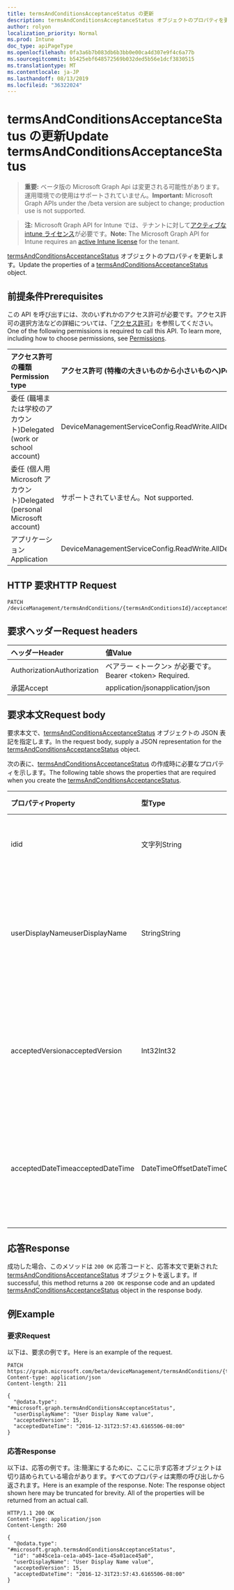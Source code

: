 ```yaml
---
title: termsAndConditionsAcceptanceStatus の更新
description: termsAndConditionsAcceptanceStatus オブジェクトのプロパティを更新します。
author: rolyon
localization_priority: Normal
ms.prod: Intune
doc_type: apiPageType
ms.openlocfilehash: 0fa3a6b7b083db6b3bb0e00ca4d307e9f4c6a77b
ms.sourcegitcommit: b5425ebf648572569b032ded5b56e1dcf3830515
ms.translationtype: MT
ms.contentlocale: ja-JP
ms.lasthandoff: 08/13/2019
ms.locfileid: "36322024"
---
```

# <a name="update-termsandconditionsacceptancestatus"></a><span data-ttu-id="ac405-103">termsAndConditionsAcceptanceStatus の更新</span><span class="sxs-lookup"><span data-stu-id="ac405-103">Update termsAndConditionsAcceptanceStatus</span></span>

> <span data-ttu-id="ac405-104">**重要:** ベータ版の Microsoft Graph Api は変更される可能性があります。運用環境での使用はサポートされていません。</span><span class="sxs-lookup"><span data-stu-id="ac405-104">**Important:** Microsoft Graph APIs under the /beta version are subject to change; production use is not supported.</span></span>

> <span data-ttu-id="ac405-105">**注:** Microsoft Graph API for Intune では、テナントに対して[アクティブな intune ライセンス](https://go.microsoft.com/fwlink/?linkid=839381)が必要です。</span><span class="sxs-lookup"><span data-stu-id="ac405-105">**Note:** The Microsoft Graph API for Intune requires an [active Intune license](https://go.microsoft.com/fwlink/?linkid=839381) for the tenant.</span></span>

<span data-ttu-id="ac405-106">[termsAndConditionsAcceptanceStatus](../resources/intune-companyterms-termsandconditionsacceptancestatus.md) オブジェクトのプロパティを更新します。</span><span class="sxs-lookup"><span data-stu-id="ac405-106">Update the properties of a [termsAndConditionsAcceptanceStatus](../resources/intune-companyterms-termsandconditionsacceptancestatus.md) object.</span></span>

## <a name="prerequisites"></a><span data-ttu-id="ac405-107">前提条件</span><span class="sxs-lookup"><span data-stu-id="ac405-107">Prerequisites</span></span>
<span data-ttu-id="ac405-p101">この API を呼び出すには、次のいずれかのアクセス許可が必要です。アクセス許可の選択方法などの詳細については、「[アクセス許可](/graph/permissions-reference)」を参照してください。</span><span class="sxs-lookup"><span data-stu-id="ac405-p101">One of the following permissions is required to call this API. To learn more, including how to choose permissions, see [Permissions](/graph/permissions-reference).</span></span>

|<span data-ttu-id="ac405-110">アクセス許可の種類</span><span class="sxs-lookup"><span data-stu-id="ac405-110">Permission type</span></span>|<span data-ttu-id="ac405-111">アクセス許可 (特権の大きいものから小さいものへ)</span><span class="sxs-lookup"><span data-stu-id="ac405-111">Permissions (from most to least privileged)</span></span>|
|:---|:---|
|<span data-ttu-id="ac405-112">委任 (職場または学校のアカウント)</span><span class="sxs-lookup"><span data-stu-id="ac405-112">Delegated (work or school account)</span></span>|<span data-ttu-id="ac405-113">DeviceManagementServiceConfig.ReadWrite.All</span><span class="sxs-lookup"><span data-stu-id="ac405-113">DeviceManagementServiceConfig.ReadWrite.All</span></span>|
|<span data-ttu-id="ac405-114">委任 (個人用 Microsoft アカウント)</span><span class="sxs-lookup"><span data-stu-id="ac405-114">Delegated (personal Microsoft account)</span></span>|<span data-ttu-id="ac405-115">サポートされていません。</span><span class="sxs-lookup"><span data-stu-id="ac405-115">Not supported.</span></span>|
|<span data-ttu-id="ac405-116">アプリケーション</span><span class="sxs-lookup"><span data-stu-id="ac405-116">Application</span></span>|<span data-ttu-id="ac405-117">DeviceManagementServiceConfig.ReadWrite.All</span><span class="sxs-lookup"><span data-stu-id="ac405-117">DeviceManagementServiceConfig.ReadWrite.All</span></span>|

## <a name="http-request"></a><span data-ttu-id="ac405-118">HTTP 要求</span><span class="sxs-lookup"><span data-stu-id="ac405-118">HTTP Request</span></span>
<!-- {
  "blockType": "ignored"
}
-->
``` http
PATCH /deviceManagement/termsAndConditions/{termsAndConditionsId}/acceptanceStatuses/{termsAndConditionsAcceptanceStatusId}
```

## <a name="request-headers"></a><span data-ttu-id="ac405-119">要求ヘッダー</span><span class="sxs-lookup"><span data-stu-id="ac405-119">Request headers</span></span>
|<span data-ttu-id="ac405-120">ヘッダー</span><span class="sxs-lookup"><span data-stu-id="ac405-120">Header</span></span>|<span data-ttu-id="ac405-121">値</span><span class="sxs-lookup"><span data-stu-id="ac405-121">Value</span></span>|
|:---|:---|
|<span data-ttu-id="ac405-122">Authorization</span><span class="sxs-lookup"><span data-stu-id="ac405-122">Authorization</span></span>|<span data-ttu-id="ac405-123">ベアラー &lt;トークン&gt; が必要です。</span><span class="sxs-lookup"><span data-stu-id="ac405-123">Bearer &lt;token&gt; Required.</span></span>|
|<span data-ttu-id="ac405-124">承諾</span><span class="sxs-lookup"><span data-stu-id="ac405-124">Accept</span></span>|<span data-ttu-id="ac405-125">application/json</span><span class="sxs-lookup"><span data-stu-id="ac405-125">application/json</span></span>|

## <a name="request-body"></a><span data-ttu-id="ac405-126">要求本文</span><span class="sxs-lookup"><span data-stu-id="ac405-126">Request body</span></span>
<span data-ttu-id="ac405-127">要求本文で、[termsAndConditionsAcceptanceStatus](../resources/intune-companyterms-termsandconditionsacceptancestatus.md) オブジェクトの JSON 表記を指定します。</span><span class="sxs-lookup"><span data-stu-id="ac405-127">In the request body, supply a JSON representation for the [termsAndConditionsAcceptanceStatus](../resources/intune-companyterms-termsandconditionsacceptancestatus.md) object.</span></span>

<span data-ttu-id="ac405-128">次の表に、[termsAndConditionsAcceptanceStatus](../resources/intune-companyterms-termsandconditionsacceptancestatus.md) の作成時に必要なプロパティを示します。</span><span class="sxs-lookup"><span data-stu-id="ac405-128">The following table shows the properties that are required when you create the [termsAndConditionsAcceptanceStatus](../resources/intune-companyterms-termsandconditionsacceptancestatus.md).</span></span>

|<span data-ttu-id="ac405-129">プロパティ</span><span class="sxs-lookup"><span data-stu-id="ac405-129">Property</span></span>|<span data-ttu-id="ac405-130">型</span><span class="sxs-lookup"><span data-stu-id="ac405-130">Type</span></span>|<span data-ttu-id="ac405-131">説明</span><span class="sxs-lookup"><span data-stu-id="ac405-131">Description</span></span>|
|:---|:---|:---|
|<span data-ttu-id="ac405-132">id</span><span class="sxs-lookup"><span data-stu-id="ac405-132">id</span></span>|<span data-ttu-id="ac405-133">文字列</span><span class="sxs-lookup"><span data-stu-id="ac405-133">String</span></span>|<span data-ttu-id="ac405-134">エンティティの一意識別子。</span><span class="sxs-lookup"><span data-stu-id="ac405-134">Unique identifier of the entity.</span></span>|
|<span data-ttu-id="ac405-135">userDisplayName</span><span class="sxs-lookup"><span data-stu-id="ac405-135">userDisplayName</span></span>|<span data-ttu-id="ac405-136">String</span><span class="sxs-lookup"><span data-stu-id="ac405-136">String</span></span>|<span data-ttu-id="ac405-137">エンティティによって承諾が示されているユーザーの表示名。</span><span class="sxs-lookup"><span data-stu-id="ac405-137">Display name of the user whose acceptance the entity represents.</span></span>|
|<span data-ttu-id="ac405-138">acceptedVersion</span><span class="sxs-lookup"><span data-stu-id="ac405-138">acceptedVersion</span></span>|<span data-ttu-id="ac405-139">Int32</span><span class="sxs-lookup"><span data-stu-id="ac405-139">Int32</span></span>|<span data-ttu-id="ac405-140">ユーザーによって承諾された使用条件の最新バージョン番号。</span><span class="sxs-lookup"><span data-stu-id="ac405-140">Most recent version number of the T&C accepted by the user.</span></span>|
|<span data-ttu-id="ac405-141">acceptedDateTime</span><span class="sxs-lookup"><span data-stu-id="ac405-141">acceptedDateTime</span></span>|<span data-ttu-id="ac405-142">DateTimeOffset</span><span class="sxs-lookup"><span data-stu-id="ac405-142">DateTimeOffset</span></span>|<span data-ttu-id="ac405-143">最後にユーザーによって使用条件が承諾された DateTime。</span><span class="sxs-lookup"><span data-stu-id="ac405-143">DateTime when the terms were last accepted by the user.</span></span>|



## <a name="response"></a><span data-ttu-id="ac405-144">応答</span><span class="sxs-lookup"><span data-stu-id="ac405-144">Response</span></span>
<span data-ttu-id="ac405-145">成功した場合、このメソッドは `200 OK` 応答コードと、応答本文で更新された [termsAndConditionsAcceptanceStatus](../resources/intune-companyterms-termsandconditionsacceptancestatus.md) オブジェクトを返します。</span><span class="sxs-lookup"><span data-stu-id="ac405-145">If successful, this method returns a `200 OK` response code and an updated [termsAndConditionsAcceptanceStatus](../resources/intune-companyterms-termsandconditionsacceptancestatus.md) object in the response body.</span></span>

## <a name="example"></a><span data-ttu-id="ac405-146">例</span><span class="sxs-lookup"><span data-stu-id="ac405-146">Example</span></span>

### <a name="request"></a><span data-ttu-id="ac405-147">要求</span><span class="sxs-lookup"><span data-stu-id="ac405-147">Request</span></span>
<span data-ttu-id="ac405-148">以下は、要求の例です。</span><span class="sxs-lookup"><span data-stu-id="ac405-148">Here is an example of the request.</span></span>
``` http
PATCH https://graph.microsoft.com/beta/deviceManagement/termsAndConditions/{termsAndConditionsId}/acceptanceStatuses/{termsAndConditionsAcceptanceStatusId}
Content-type: application/json
Content-length: 211

{
  "@odata.type": "#microsoft.graph.termsAndConditionsAcceptanceStatus",
  "userDisplayName": "User Display Name value",
  "acceptedVersion": 15,
  "acceptedDateTime": "2016-12-31T23:57:43.6165506-08:00"
}
```

### <a name="response"></a><span data-ttu-id="ac405-149">応答</span><span class="sxs-lookup"><span data-stu-id="ac405-149">Response</span></span>
<span data-ttu-id="ac405-p102">以下は、応答の例です。注:簡潔にするために、ここに示す応答オブジェクトは切り詰められている場合があります。すべてのプロパティは実際の呼び出しから返されます。</span><span class="sxs-lookup"><span data-stu-id="ac405-p102">Here is an example of the response. Note: The response object shown here may be truncated for brevity. All of the properties will be returned from an actual call.</span></span>
``` http
HTTP/1.1 200 OK
Content-Type: application/json
Content-Length: 260

{
  "@odata.type": "#microsoft.graph.termsAndConditionsAcceptanceStatus",
  "id": "a045ce1a-ce1a-a045-1ace-45a01ace45a0",
  "userDisplayName": "User Display Name value",
  "acceptedVersion": 15,
  "acceptedDateTime": "2016-12-31T23:57:43.6165506-08:00"
}
```






